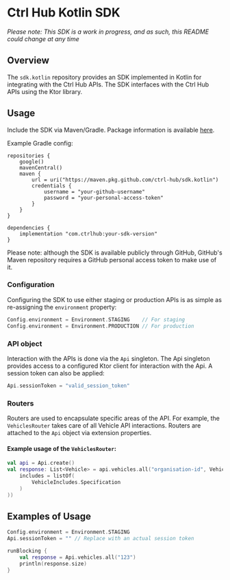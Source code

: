 # Ctrl Hub Kotlin SDK

*Please note: This SDK is a work in progress, and as such, this README could change at any time*

## Overview

The `sdk.kotlin` repository provides an SDK implemented in Kotlin for integrating with the Ctrl Hub APIs. The SDK interfaces with the Ctrl Hub APIs using the Ktor library.

## Usage

Include the SDK via Maven/Gradle. Package information is available [here](https://github.com/ctrl-hub/sdk.kotlin/packages/2363087).

Example Gradle config:

```declarative
repositories {
    google()
    mavenCentral()
    maven {
        url = uri("https://maven.pkg.github.com/ctrl-hub/sdk.kotlin")
        credentials {
            username = "your-github-username"
            password = "your-personal-access-token"
        }
    }
}

dependencies {
    implementation "com.ctrlhub:your-sdk-version"
}
```
Please note: although the SDK is available publicly through GitHub, GitHub's Maven repository requires a GitHub personal access token to make use of it.

### Configuration

Configuring the SDK to use either staging or production APIs is as simple as re-assigning the `environment` property:

```kotlin
Config.environment = Environment.STAGING    // For staging
Config.environment = Environment.PRODUCTION // For production
```

### API object
Interaction with the APIs is done via the `Api` singleton. The Api singleton provides access to a configured Ktor client for interaction with the Api. A session token can also be applied:

```kotlin
Api.sessionToken = "valid_session_token"
```

### Routers
Routers are used to encapsulate specific areas of the API. For example, the `VehiclesRouter` takes care of all Vehicle API interactions. Routers are attached to the `Api` object via extension properties. 

#### Example usage of the `VehiclesRouter`:

```kotlin
val api = Api.create()
val response: List<Vehicle> = api.vehicles.all("organisation-id", VehicleRequestParameters(
    includes = listOf(
        VehicleIncludes.Specification
    )
))
```

## Examples of Usage

```kotlin
Config.environment = Environment.STAGING
Api.sessionToken = "" // Replace with an actual session token

runBlocking {
    val response = Api.vehicles.all("123")
    println(response.size)
}
```